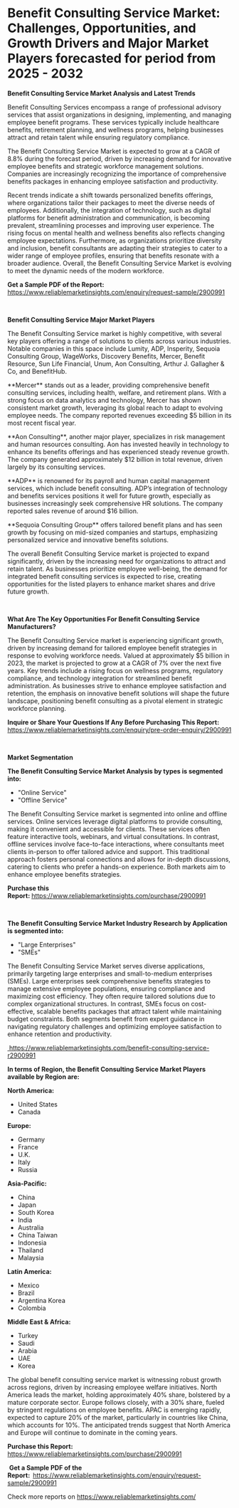 <p><h1>Benefit Consulting Service Market: Challenges, Opportunities, and Growth Drivers and Major Market Players forecasted for period from 2025 - 2032</h1></p><p><strong>Benefit Consulting Service Market Analysis and Latest Trends</strong></p>
<p><p>Benefit Consulting Services encompass a range of professional advisory services that assist organizations in designing, implementing, and managing employee benefit programs. These services typically include healthcare benefits, retirement planning, and wellness programs, helping businesses attract and retain talent while ensuring regulatory compliance.</p><p>The Benefit Consulting Service Market is expected to grow at a CAGR of 8.8% during the forecast period, driven by increasing demand for innovative employee benefits and strategic workforce management solutions. Companies are increasingly recognizing the importance of comprehensive benefits packages in enhancing employee satisfaction and productivity. </p><p>Recent trends indicate a shift towards personalized benefits offerings, where organizations tailor their packages to meet the diverse needs of employees. Additionally, the integration of technology, such as digital platforms for benefit administration and communication, is becoming prevalent, streamlining processes and improving user experience. The rising focus on mental health and wellness benefits also reflects changing employee expectations. Furthermore, as organizations prioritize diversity and inclusion, benefit consultants are adapting their strategies to cater to a wider range of employee profiles, ensuring that benefits resonate with a broader audience. Overall, the Benefit Consulting Service Market is evolving to meet the dynamic needs of the modern workforce.</p></p>
<p><strong>Get a Sample PDF of the Report:&nbsp;</strong> <a href="https://www.reliablemarketinsights.com/enquiry/request-sample/2900991?utm_campaign=2188&utm_medium=2&utm_source=Github&utm_content=ia&utm_term=16032025&utm_id=benefit-consulting-service">https://www.reliablemarketinsights.com/enquiry/request-sample/2900991</a></p>
<p>&nbsp;</p>
<p><strong>Benefit Consulting Service Major Market Players</strong></p>
<p><p>The Benefit Consulting Service market is highly competitive, with several key players offering a range of solutions to clients across various industries. Notable companies in this space include Lumity, ADP, Insperity, Sequoia Consulting Group, WageWorks, Discovery Benefits, Mercer, Benefit Resource, Sun Life Financial, Unum, Aon Consulting, Arthur J. Gallagher & Co, and BenefitHub.</p><p>**Mercer** stands out as a leader, providing comprehensive benefit consulting services, including health, welfare, and retirement plans. With a strong focus on data analytics and technology, Mercer has shown consistent market growth, leveraging its global reach to adapt to evolving employee needs. The company reported revenues exceeding $5 billion in its most recent fiscal year.</p><p>**Aon Consulting**, another major player, specializes in risk management and human resources consulting. Aon has invested heavily in technology to enhance its benefits offerings and has experienced steady revenue growth. The company generated approximately $12 billion in total revenue, driven largely by its consulting services.</p><p>**ADP** is renowned for its payroll and human capital management services, which include benefit consulting. ADP’s integration of technology and benefits services positions it well for future growth, especially as businesses increasingly seek comprehensive HR solutions. The company reported sales revenue of around $16 billion.</p><p>**Sequoia Consulting Group** offers tailored benefit plans and has seen growth by focusing on mid-sized companies and startups, emphasizing personalized service and innovative benefits solutions.</p><p>The overall Benefit Consulting Service market is projected to expand significantly, driven by the increasing need for organizations to attract and retain talent. As businesses prioritize employee well-being, the demand for integrated benefit consulting services is expected to rise, creating opportunities for the listed players to enhance market shares and drive future growth.</p></p>
<p>&nbsp;</p>
<p><strong>What Are The Key Opportunities For Benefit Consulting Service Manufacturers?</strong></p>
<p><p>The Benefit Consulting Service market is experiencing significant growth, driven by increasing demand for tailored employee benefit strategies in response to evolving workforce needs. Valued at approximately $5 billion in 2023, the market is projected to grow at a CAGR of 7% over the next five years. Key trends include a rising focus on wellness programs, regulatory compliance, and technology integration for streamlined benefit administration. As businesses strive to enhance employee satisfaction and retention, the emphasis on innovative benefit solutions will shape the future landscape, positioning benefit consulting as a pivotal element in strategic workforce planning.</p></p>
<p><strong>Inquire or Share Your Questions If Any Before Purchasing This Report:</strong> <a href="https://www.reliablemarketinsights.com/enquiry/pre-order-enquiry/2900991?utm_campaign=2188&utm_medium=2&utm_source=Github&utm_content=ia&utm_term=16032025&utm_id=benefit-consulting-service">https://www.reliablemarketinsights.com/enquiry/pre-order-enquiry/2900991</a></p>
<p>&nbsp;</p>
<p><strong>Market Segmentation</strong></p>
<p><strong>The Benefit Consulting Service Market Analysis by types is segmented into:</strong></p>
<p><ul><li>"Online Service"</li><li>"Offline Service"</li></ul></p>
<p><p>The Benefit Consulting Service market is segmented into online and offline services. Online services leverage digital platforms to provide consulting, making it convenient and accessible for clients. These services often feature interactive tools, webinars, and virtual consultations. In contrast, offline services involve face-to-face interactions, where consultants meet clients in-person to offer tailored advice and support. This traditional approach fosters personal connections and allows for in-depth discussions, catering to clients who prefer a hands-on experience. Both markets aim to enhance employee benefits strategies.</p></p>
<p><strong>Purchase this Report:&nbsp;</strong><a href="https://www.reliablemarketinsights.com/purchase/2900991?utm_campaign=2188&utm_medium=2&utm_source=Github&utm_content=ia&utm_term=16032025&utm_id=benefit-consulting-service">https://www.reliablemarketinsights.com/purchase/2900991</a></p>
<p>&nbsp;</p>
<p><strong>The Benefit Consulting Service Market Industry Research by Application is segmented into:</strong></p>
<p><ul><li>"Large Enterprises"</li><li>"SMEs"</li></ul></p>
<p><p>The Benefit Consulting Service Market serves diverse applications, primarily targeting large enterprises and small-to-medium enterprises (SMEs). Large enterprises seek comprehensive benefits strategies to manage extensive employee populations, ensuring compliance and maximizing cost efficiency. They often require tailored solutions due to complex organizational structures. In contrast, SMEs focus on cost-effective, scalable benefits packages that attract talent while maintaining budget constraints. Both segments benefit from expert guidance in navigating regulatory challenges and optimizing employee satisfaction to enhance retention and productivity.</p></p>
<p><a href="https://www.reliablemarketinsights.com/benefit-consulting-service-r2900991?utm_campaign=2188&utm_medium=2&utm_source=Github&utm_content=ia&utm_term=16032025&utm_id=benefit-consulting-service">&nbsp;https://www.reliablemarketinsights.com/benefit-consulting-service-r2900991</a></p>
<p><strong>In terms of Region, the Benefit Consulting Service Market Players available by Region are:</strong></p>
<p>
    <p> <strong> North America: </strong>
        <ul>
            <li>United States</li>
            <li>Canada</li>
        </ul>
        </p> 
    <p> <strong> Europe: </strong>
        <ul>
            <li>Germany</li>
            <li>France</li>
            <li>U.K.</li>
            <li>Italy</li>
            <li>Russia</li>
        </ul>
        </p> 
    <p> <strong> Asia-Pacific: </strong>
        <ul>
            <li>China</li>
            <li>Japan</li>
            <li>South Korea</li>
            <li>India</li>
            <li>Australia</li>
            <li>China Taiwan</li>
            <li>Indonesia</li>
            <li>Thailand</li>
            <li>Malaysia</li>
        </ul>
        </p> 
    <p> <strong> Latin America: </strong>
        <ul>
            <li>Mexico</li>
            <li>Brazil</li>
            <li>Argentina Korea</li>
            <li>Colombia</li>
        </ul>
        </p> 
    <p> <strong> Middle East & Africa: </strong>
        <ul>
            <li>Turkey</li>
            <li>Saudi</li>
            <li>Arabia</li>
            <li>UAE</li>
            <li>Korea</li>
        </ul>
    </p>
    </p>
<p><p>The global benefit consulting service market is witnessing robust growth across regions, driven by increasing employee welfare initiatives. North America leads the market, holding approximately 40% share, bolstered by a mature corporate sector. Europe follows closely, with a 30% share, fueled by stringent regulations on employee benefits. APAC is emerging rapidly, expected to capture 20% of the market, particularly in countries like China, which accounts for 10%. The anticipated trends suggest that North America and Europe will continue to dominate in the coming years.</p></p>
<p><strong>Purchase this Report: </strong><a href="https://www.reliablemarketinsights.com/purchase/2900991?utm_campaign=2188&utm_medium=2&utm_source=Github&utm_content=ia&utm_term=16032025&utm_id=benefit-consulting-service">https://www.reliablemarketinsights.com/purchase/2900991</a></p>
<p>&nbsp;<strong>Get a Sample PDF of the Report:&nbsp;&nbsp;</strong><a href="https://www.reliablemarketinsights.com/enquiry/request-sample/2900991?utm_campaign=2188&utm_medium=2&utm_source=Github&utm_content=ia&utm_term=16032025&utm_id=benefit-consulting-service">https://www.reliablemarketinsights.com/enquiry/request-sample/2900991</a></p>
<p><strong></strong></p>
<p>Check more reports on <a href="https://www.reliablemarketinsights.com/?utm_campaign=2188&utm_medium=2&utm_source=Github&utm_content=ia&utm_term=16032025&utm_id=benefit-consulting-service">https://www.reliablemarketinsights.com/</a></p>